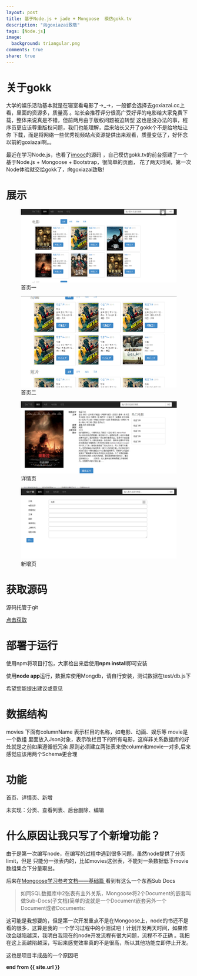 ```yaml
---
layout: post
title: 基于Node.js + jade + Mongoose  模仿gokk.tv 
description: "向goxiazai致敬"
tags: [Node.js]
image:
  background: triangular.png
comments: true
share: true
---
```


# 关于gokk

大学的娱乐活动基本就是在寝室看电影了→_→，一般都会选择去goxiazai.cc上看，里面的资源多，质量高
。站长会推荐评分很高广受好评的电影给大家免费下载，整体来说真是不错，但前两月由于版权问题被迫转型
这也是没办法的事，程序员更应该尊重版权问题，我们也能理解，后来站长又开了gokk个不是给地址让你
下载，而是将网络一些优秀视频站点资源提供出来观看，质量变低了，好怀念以前的goxiazai啊。。

最近在学习Node.js，也看了<a href="https://github.com/congyuandong/imooc">imooc</a>的源码
，自己模仿gokk.tv的前台搭建了一个基于Node.js + Mongoose + Bootstrap，很简单的页面，
花了两天时间，第一次Node体验就交给gokk了，向goxiazai致敬!

<!--more-->

# 展示

<figure>
	<a href="/images/article/11.jpg">
		<img src="/images/article/11.jpg" alt="home" />
	</a>
	<figcaption>首页一</figcaption>
</figure>

<figure>
	<a href="/images/article/12.jpg">
		<img src="/images/article/12.jpg" alt="home" />
	</a>
	<figcaption>首页二</figcaption>
</figure>

<figure>
	<a href="/images/article/13.jpg">
		<img src="/images/article/13.jpg" alt="home" />
	</a>
	<figcaption>详情页</figcaption>
</figure>

<figure>
	<a href="/images/article/14.jpg">
		<img src="/images/article/14.jpg" alt="home" />
	</a>
	<figcaption>新增页</figcaption>
</figure>

# 获取源码

源码托管于git

<a href="https://github.com/hacke2/gokk">点击获取</a>

# 部署于运行

使用npm将项目打包，大家检出来后使用<strong>npm install</strong>即可安装

使用<strong>node app</strong>运行，数据库使用Mongdb，请自行安装，测试数据在test/db.js下

希望您能提出建议或意见

# 数据结构

movies 下面有columnName 表示栏目的名称，如电影、动画、娱乐等 movie是一个数组
里面放入Json对象，表示改栏目下的所有电影，这样非关系数据库的好处就是之前如果遵循低冗余
原则必须建立两张表来使column和movie一对多,后来感觉应该用两个Schema更合理

# 功能

首页、详情页、新增

未实现：分页、查看列表、后台删除、编辑



# 什么原因让我只写了个新增功能？

由于是第一次编写node，在编写的过程中遇到很多问题，虽然node提供了分页limit，但是
只能分一张表内的，比如movies这张表，不能对一条数据低下movie数组集合下分量取出。

后来在<a href="http://cnodejs.org/topic/504b4924e2b84515770103dd">Mongoose学习参考文档——基础篇 </a> 
看到有这么一个东西Sub Docs

>如同SQL数据库中2张表有主外关系，Mongoose将2个Document的嵌套叫做Sub-Docs(子文档)简单的说就是一个Document嵌套另外一个Document或者Documents:

这可能是我想要的，但是第一次开发重点不是在Mongoose上，node的书还不是看的很多，这算是我的
一个学习过程中的小测试吧！计划开发两天时间，如果修改会越陷越深，我明白我现在的node开发流程有很大问题，流程不不正确
。我把在这上面越陷越深，写起来感觉效率真的不是很高，所以其他功能立即停止开发。

这也是项目半成品的一个原因吧


<strong>end from {{ site.url }}</strong>